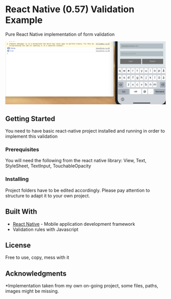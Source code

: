 # React Native (0.57) Validation Example

Pure React Native implementation of form validation

![compare console log with input](https://raw.githubusercontent.com/SerdarAbali/react-native-validation/master/2.png)

## Getting Started

You need to have basic react-native project installed and running in order to implement this validation

### Prerequisites

You will need the following from the react native library:
View, Text, StyleSheet, TextInput, TouchableOpacity


### Installing

Project folders have to be edited accordingly. Please pay attention to structure to adapt it to your own project.


## Built With

* [React Native](https://facebook.github.io/react-native/) - Mobile application development framework
* Validation rules with Javascript


## License

Free to use, copy, mess with it

## Acknowledgments

*Implementation taken from my own on-going project, some files, paths, images might be missing.

